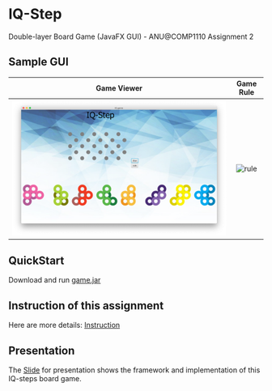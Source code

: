 # IQ-Step
Double-layer Board Game (JavaFX GUI) - ANU@COMP1110 Assignment 2


## Sample GUI

Game Viewer                  |  Game Rule
:-------------------------:|:-------------------------:
![game](pics/game.png)  |  ![rule](pics/rule.png)


## QuickStart
Download and run [game.jar](https://github.com/Chan-Xu/IQ-Step_boardGame/blob/master/game.jar)


## Instruction of this assignment
Here are more details: [Instruction](https://github.com/Chan-Xu/IQ-Step_boardGame/blob/master/Instruction.md)


## Presentation
The [Slide](https://github.com/Chan-Xu/IQ-Step_boardGame/blob/master/presentation.pdf) for presentation shows the framework and implementation of this IQ-steps board game.
